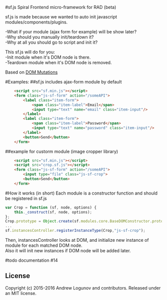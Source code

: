 #sf.js Spiral Frontend micro-framework for RAD (beta)

sf.js is made because we wanted to auto init javascript modules/components/plugins.

-What if your module (ajax form for example) will be show later?  
-Why should you manually init/teardown it?  
-Why at all you should go to script and init it?  

This sf.js will do for you:  
-Init module when it's DOM node is there.  
-Teardown module when it's DOM node is removed.  

Based on [DOM Mutations](https://developer.mozilla.org/en/docs/Web/API/MutationObserver)

#Examples:
##sf.js includes ajax-form module by default
```html
    <script src="sf.min.js"></script>
    <form class="js-sf-form" action="/someAPI">
        <label class="item-form">
            <span class="item-label">Email</span>
            <input type="text" name="email" class="item-input"/>
        </label>
        <label class="item-form">
            <span class="item-label">Password</span>
            <input type="text" name="password" class="item-input"/>
        </label>
        <button>Send</button>
    </form>
```

##example for custorm module (image cropper library)
```html
    <script src="sf.min.js"></script>
    <script src="crop.sf.js"></script>
    <form class="js-sf-form" action="/someAPI">
        <input type="file" class="js-sf-crop"> 
        <button>Send</button>
    </form>
```

#How it works (in short)
Each module is a constructor function and should be registered in sf.js
```javascript
var Crop = function (sf, node, options) {
    this._construct(sf, node, options);
};
Crop.prototype = Object.create(sf.modules.core.BaseDOMConstructor.prototype);
...
sf.instancesController.registerInstanceType(Crop,"js-sf-crop");
```

Then, instancesController looks at DOM, and initialize new instance of module for each matched DOM node.  
Also it will init new instances if DOM node will be added later.

#todo documentation #14

## License

Copyright (c) 2015-2016 Andrew Logunov and contributors. Released under an MIT license.